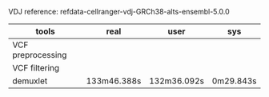 


VDJ reference: refdata-cellranger-vdj-GRCh38-alts-ensembl-5.0.0


| tools                | real         | user          | sys          |
|----------------------|--------------|---------------|--------------|
| VCF preprocessing    |              |               |              | 
| VCF filtering        |              |               |              |
| demuxlet             | 133m46.388s  | 132m36.092s   | 0m29.843s    |
